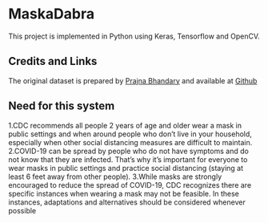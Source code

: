 # MaskaDabra

This project is implemented in Python using Keras, Tensorflow and OpenCV.


## Credits and Links

The original dataset is prepared by [Prajna Bhandary](https://www.linkedin.com/in/prajna-bhandary-0b03a416a/) and available at [Github](https://github.com/prajnasb/observations/tree/master/experiements/data)

## Need for this system

1.CDC recommends all people 2 years of age and older wear a mask in public settings and when around people who don’t live in your household, especially when other social distancing measures are difficult to maintain.
2.COVID-19 can be spread by people who do not have symptoms and do not know that they are infected. That’s why it’s important for everyone to wear masks in public settings and practice social distancing (staying at least 6 feet away from other people).
3.While masks are strongly encouraged to reduce the spread of COVID-19, CDC recognizes there are specific instances when wearing a mask may not be feasible. In these instances, adaptations and alternatives should be considered whenever possible 
